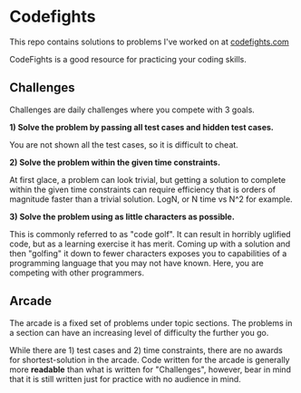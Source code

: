 # Codefights

This repo contains solutions to problems I've worked on at [codefights.com](https://codefights.com/)

CodeFights is a good resource for practicing your coding skills.


## Challenges

Challenges are daily challenges where you compete with 3 goals.

**1) Solve the problem by passing all test cases and hidden test cases.**

You are not shown all the test cases, so it is difficult to cheat. 

**2) Solve the problem within the given time constraints.**

At first glace, a problem can look trivial, but getting a solution to complete within the given time constraints can require efficiency that is orders of magnitude faster than a trivial solution.  LogN, or N time vs N^2 for example.

**3) Solve the problem using as little characters as possible.**

This is commonly referred to as "code golf".  It can result in horribly uglified code, but as a learning exercise it has merit.  Coming up with a solution and then "golfing" it down to fewer characters exposes you to capabilities of a programming language that you may not have known.  Here, you are competing with other programmers.


## Arcade

The arcade is a fixed set of problems under topic sections.  The problems in a section can have an increasing level of difficulty the further you go.

While there are 1) test cases and 2) time constraints, there are no awards for shortest-solution in the arcade.  Code written for the arcade is generally more **readable** than what is written for "Challenges", however, bear in mind that it is still written just for practice with no audience in mind.

